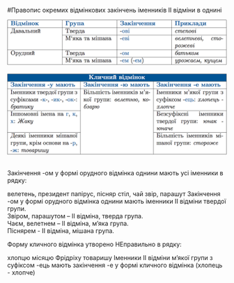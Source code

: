 #Правопис окремих вiдмiнкових закiнчень iменникiв II вiдмiни в однинi

<div class="center">
<img src="../pics/5/15.png" width="700px" class="center"/>
</div>
<br>

<div class="center">
<img src="../pics/5/16.png" width="700px" class="center"/>
</div>
<br>


<quiz> 
    <question>
       <p>Закінчення <span class="p1">-ом</span> у формі орудного відмінка однини мають усі іменники в рядку:</p>
           <answer> велетень, президент</answer>
           <answer> папірус, пісняр</answer>
           <answer> стіл, чай</answer>
           <answer correct> звір, парашут</answer>
      <explanation>
Закінчення <span class="p1">-ом</span> у формі орудного відмінка однини мають іменники II відміни твердої групи.<br>
Звіром, парашутом – II відміна, тверда група.<br>
Чаєм, велетнем – II відміна, м’яка група.<br>
Піснярем - II відміна, мішана група.</explanation>
    </question>
</quiz>

<quiz> 
    <question>
       <p>Форму кличного відмінка утворено НЕправильно в рядку:</p>
           <answer correct>хлопцю</answer>
           <answer>місяцю</answer>
           <answer>Фрідріху</answer>
           <answer>товаришу</answer>
      <explanation>
Іменники II відміни м’якої групи з суфіксом <span class="p1">-ець</span> мають закінчення <span class="p1">-е</span> у формі кличного відмінка (хлопець - хлопче)
 </explanation>
    </question>
</quiz>